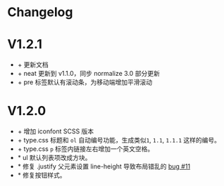 # Changelog

# V1.2.1

* \+ 更新文档
* \+ neat 更新到 v1.1.0，同步 normalize 3.0 部分更新
* \+ pre 标签默认有滚动条，为移动端增加平滑滚动

# V1.2.0

* \+ 增加 iconfont SCSS 版本
* \+ type.css 标题和 `ol` 自动编号功能，生成类似`1`, `1.1`, `1.1.1` 这样的编号。
* \+ type.css `p` 标签内链接左右增加一个英文空格。
* \* ul 默认列表项改成方块。
* \* 修复 .justify 父元素设置 line-height 导致布局错乱的 [bug #11](https://github.com/thx/cube/issues/11)
* \* 修复按钮样式。
